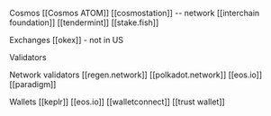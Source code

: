 Cosmos
[[Cosmos ATOM]]
[[cosmostation]] -- network
[[interchain foundation]]
[[tendermint]]
[[stake.fish]]

Exchanges
[[okex]]
	-	not in US
	
Validators

	
Network validators
[[regen.network]]
[[polkadot.network]]
[[eos.io]]
[[paradigm]]

Wallets
[[keplr]]
[[eos.io]]
[[walletconnect]]
[[trust wallet]]